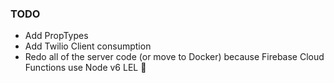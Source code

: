 ### TODO
- Add PropTypes
- Add Twilio Client consumption
- Redo all of the server code (or move to Docker) because Firebase Cloud Functions use Node v6 LEL 🤣